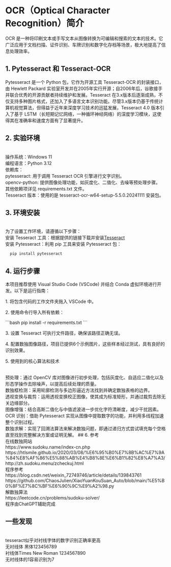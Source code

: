 # OCR（Optical Character Recognition）简介
OCR 是一种将印刷文本或手写文本从图像转换为可编辑和搜索的文本的技术。它广泛应用于文档扫描、证件识别、车牌识别和数字化存档等场景，极大地提高了信息处理效率。
## 1.	Pytesseract 和 Tesseract-OCR
Pytesseract 是一个 Python 包，它作为开源工具 Tesseract-OCR 的封装接口，由 Hewlett Packard 实验室开发并在2005年实行开源；自2006年后，谷歌接手并联合优秀的开源贡献者持续维护和发展。Tesseract 在3.x版本后逐渐成熟，不仅支持多种图片格式，还加入了多语言文本识别功能。尽管3.x版本仍基于传统计算机视觉算法，但得益于近年来深度学习技术的迅猛发展，Tesseract 4.0 版本引入了基于 LSTM（长短期记忆网络，一种循环神经网络）的深度学习模块，这使得其在准确率和速度方面有了显著提升。
## 2.	实验环境
<br>操作系统：Windows 11
<br>编程语言：Python 3.12
<br>依赖库：
<br>  pytesseract: 用于调用 Tesseract OCR 引擎进行文字识别。
<br>  opencv-python: 提供图像处理功能，如灰度化、二值化、去噪等预处理步骤。
<br>  其他依赖项详见 requirements.txt 文件。
<br>Tesseract 版本：使用的是 tesseract-ocr-w64-setup-5.5.0.20241111 安装包。
## 3.	环境安装
<br>为了设置工作环境，请遵循以下步骤：
<br>安装 Tesseract 工具：根据提供的链接下载并安装[Tesseract](https://github.com/tesseract-ocr/tesseract)
<br>安装 Pytesseract：利用 pip 工具来安装 Pytesseract 包：

```bash
  pip install pytesseract
```
## 4.	运行步骤
本项目推荐使用 Visual Studio Code (VSCode) 并结合 Conda 虚拟环境进行开发。以下是运行指南：
<p>1. 将包含代码的工作文件夹拖入 VSCode 中。</p>
<p>2. 使用命令行导入所有依赖：</p>
```bash
   pip install -r requirements.txt
```
<p>3. 设置 Tesseract 可执行文件路径，确保该路径正确无误。</p>
<p>4. 配置数独图像路径，项目已提供6个示例图片，这些样本经过测试，具有良好的识别效果。</p>
<p>5.	使用到的核心算法和技术</p>
<br>预处理：通过 OpenCV 库对图像进行初步处理，包括灰度化、自适应二值化以及形态学操作去除噪声，以提高后续处理的质量。
<br>数独框检测：采用轮廓检测与多边形逼近方法找到并确定数独表格的边界。
<br>透视变换与裁剪：运用透视变换校正图像，使其成为标准矩形，并通过裁剪去除无关边缘部分。
<br>图像增强：结合高斯二值化与中值滤波进一步优化字符清晰度，减少干扰因素。
<br>OCR 识别：借助 Pytesseract 实现从图像中提取数字的功能，并利用多线程加速整个识别过程。
<br>数独求解：实现了回溯法算法来解决数独问题，即通过递归方式尝试填充每个空格直至找到完整解决方案或证明无解。
## 6.	参考
<br>在线数独网站
<br>https://www.sudoku.name/index-cn.php
<br>https://htlsmile.github.io/2020/03/08/%E6%95%B0%E7%8B%AC%E7%9A%84%E8%AF%86%E5%88%AB%E4%B8%8E%E6%B1%82%E8%A7%A3/
<br>http://zh.sudoku.menu/zcheckuj.html
<br>程序参考
<br>https://blog.csdn.net/weixin_72749746/article/details/139843761
<br>https://github.com/ChaosJulien/XiaoYuanKouSuan_Auto/blob/main/%E5%B0%8F%E7%8C%BF%E6%90%9C%E9%A2%98.py
<br>解数独算法
<br>https://leetcode.cn/problems/sudoku-solver/
<br>程序由ChatGPT辅助完成

## 一些发现
<br>tesseract似乎对衬线字体的数字识别正确率更高
<br>无衬线体 黑体123456789
<br>衬线体Times New Roman 1234567890
<br>无衬线体的1容易识别为7

